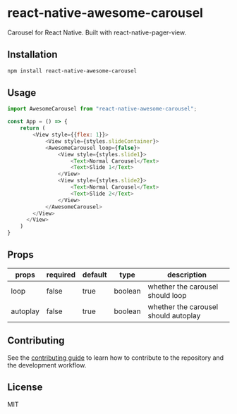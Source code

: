 # react-native-awesome-carousel

Carousel for React Native. Built with react-native-pager-view.

## Installation

```sh
npm install react-native-awesome-carousel
```

## Usage

```js
import AwesomeCarousel from "react-native-awesome-carousel";

const App = () => {
    return (
        <View style={{flex: 1}}>
            <View style={styles.slideContainer}>
            <AwesomeCarousel loop={false}>
                <View style={styles.slide1}>
                    <Text>Normal Carousel</Text>
                    <Text>Slide 1</Text>
                </View>
                <View style={styles.slide2}>
                    <Text>Normal Carousel</Text>
                    <Text>Slide 2</Text>
                </View>
            </AwesomeCarousel>
        </View>
      </View>
    )
}
```

## Props
| props    | required | default | type    | description                          |
|----------|----------|---------|---------|--------------------------------------|
| loop     | false    | true    | boolean | whether the carousel should loop     |
| autoplay | false    | true    | boolean | whether the carousel should autoplay |

## Contributing

See the [contributing guide](CONTRIBUTING.md) to learn how to contribute to the repository and the development workflow.

## License

MIT
